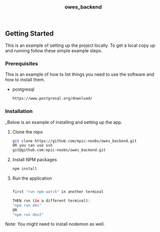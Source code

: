 <div align="center">

  <h3 align="center">owes_backend</h3>
</div>
<br />


<!-- GETTING STARTED -->
## Getting Started

This is an example of setting up the project locally.
To get a local copy up and running follow these simple example steps.

### Prerequisites

This is an example of how to list things you need to use the software and how to install them.
* postgresql
  ```sh
  https://www.postgresql.org/download/
  ```

### Installation

_Below is an example of installing and setting up the app.

1. Clone the repo
   ```sh
   git clone https://github.com/epic-noobs/owes_backend.git
   OR you can use ssh
   git@github.com:epic-noobs/owes_backend.git
   ```
2. Install NPM packages
   ```sh
   npm install
   ```
3. Run the application
   ```sh
   
   first "run npm watch" in another terminal
   
   THEN run (in a different terminal):
   "npm run dev"
   OR
   "npm run dev2"
   ```
Note: You might need to install nodemon as well. 














 
